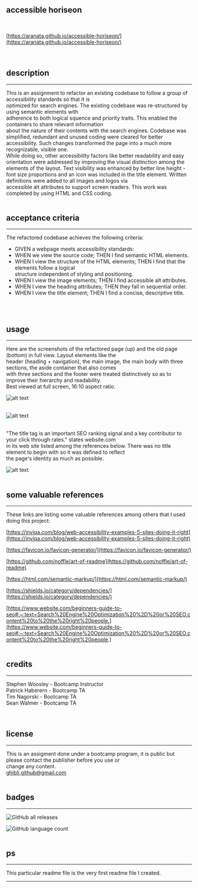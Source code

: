 <br>

## **accessible horiseon**<br>
<br>

[https://aranata.github.io/accessible-horiseon/](https://aranata.github.io/accessible-horiseon/)<br>
<br>
<br>

## description

***

This is an assignment to refactor an existing codebase to follow a group of accessibility standards so that it is<br>
optimized for search engines. The existing codebase was re-structured by using semantic elements with<br>
adherence to both logical squence and priority traits. This enabled the containers to share relevant information<br>
about the nature of their contents with the search engines. Codebase was simplified, redundant and unused coding were cleared for better accessibility. Such changes transformed the page into a much more recognizable, visible one.<br>
While doing so, other accessibility factors like better readability and easy orientation were addressed by improving the visual distinction among the elements of the layout. Text visibility was enhanced by better line height - font size proportions and an icon was included in the title element. Written definitions were added to all
images and logos via<br>
accessible alt attributes to support screen readers. This work was completed by using HTML and CSS coding.<br>
<br>

## acceptance criteria

***

The refactored codebase achieves the following criteria:<br> 

* GIVEN a webpage meets accessibility standards:
* WHEN we view the source code; THEN I find semantic HTML elements. 
* WHEN I view the structure of the HTML elements; THEN I find that the elements follow a logical<br>
structure independent of styling and positioning.
* WHEN I view the image elements; THEN I find accessible alt attributes.
* WHEN I view the heading attributes; THEN they fall in sequential order.
* WHEN I view the title element; THEN I find a concise, descriptive title.
<br>
<br>

## usage

***

Here are the screenshots of the refactored page (up) and the old page (bottom) in full view. Layout elements like the<br>
header (heading + navigation), the main image, the main body with three sections, the aside container that also comes<br>
with three sections and the footer were treated distinctively so as to improve their hierarchy and readability.<br>
Best viewed at full screen, 16:10 aspect ratio.
<br>

![alt text](assets/images/scrshot-page.png)
<br>
<br>

![alt text](assets/images/scrshot-page-old.png)
<br>
<br>

"The title tag is an important SEO ranking signal and a key contributor to your click through rates." states website.com<br/>
in its web site listed among the references below. There was no title element to begin with so it was defined to reflect<br/>
the page's identity as much as possible.
<br>

![alt text](assets/images/scrshot-title.png)
<br>
<br>

## some valuable references

***

These links are listing some valuable references among others that I used doing this project:

[https://inviqa.com/blog/web-accessibility-examples-5-sites-doing-it-right](https://inviqa.com/blog/web-accessibility-examples-5-sites-doing-it-right)

[https://favicon.io/favicon-generator/](https://favicon.io/favicon-generator/)

[https://github.com/noffle/art-of-readme](https://github.com/noffle/art-of-readme)

[https://html.com/semantic-markup/](https://html.com/semantic-markup/)

[https://shields.io/category/dependencies/](https://shields.io/category/dependencies/)

[https://www.website.com/beginners-guide-to-seo#:~:text=Search%20Engine%20Optimization%20%2D%20or%20SEO,content%20to%20the%20right%20people.](https://www.website.com/beginners-guide-to-seo#:~:text=Search%20Engine%20Optimization%20%2D%20or%20SEO,content%20to%20the%20right%20people.)
<br>
<br>

## credits

***

Stephen Woosley - Bootcamp Instructor<br>
Patrick Haberern - Bootcamp TA<br>
Tim Nagorski - Bootcamp TA<br>
Sean Walmer - Bootcamp TA<br>
<br>
<br>

## license

***

This is an assigment done under a bootcamp program, it is public but please contact the publisher before you use or<br>
change any content.<br>
ghibli.github@gmail.com
<br>
<br>

## badges

***

![GitHub all releases](https://img.shields.io/github/downloads/AranATA/accessible-horiseon/total)

![GitHub language count](https://img.shields.io/github/languages/count/AranATA/accessible-horiseon)
<br>
<br>

## ps

***

This particular readme file is the very first readme file I created. 


---
